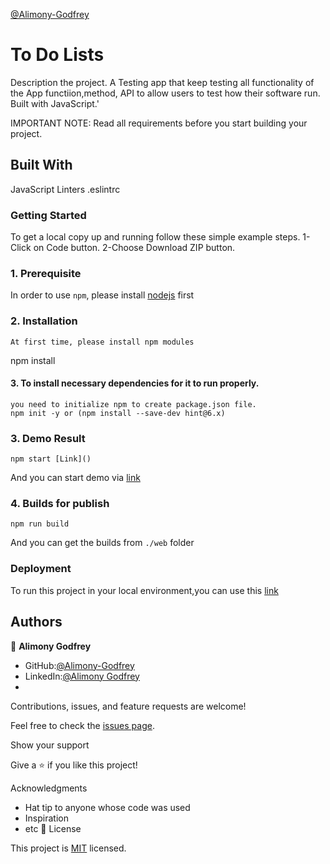 [@Alimony-Godfrey](https://github.com/Godfrey-Alimony)

# To Do Lists

Description the project.
A Testing app that keep testing all functionality of the App functiion,method, API to allow users to test how their software run. Built with JavaScript.'



IMPORTANT NOTE: Read all requirements before you start building your project.

## Built With

JavaScript
Linters
.eslintrc

### Getting Started

To get a local copy up and running follow these simple example steps. 1-Click on Code button. 2-Choose Download ZIP button.

### 1. Prerequisite

In order to use `npm`, please install [nodejs](https://nodejs.org/en/download/) first

### 2. Installation

```
At first time, please install npm modules
```

npm install

#### 3. To install necessary dependencies for it to run properly.

```
you need to initialize npm to create package.json file.
npm init -y or (npm install --save-dev hint@6.x)
```

### 3. Demo Result

```
npm start [Link]()
```

And you can start demo via [link]()

### 4. Builds for publish

```
npm run build

```

And you can get the builds from `./web` folder

### Deployment

To run this project in your local environment,you can use this [link]()

## Authors

👤 **Alimony Godfrey**

- GitHub:[@Alimony-Godfrey](https://github.com/Godfrey-Alimony)
- LinkedIn:[@Alimony Godfrey](https://www.linkedin.com/in/alimony-godfrey-8aba3136)
- 
Contributions, issues, and feature requests are welcome!

Feel free to check the [issues page](../../issues/).

Show your support

Give a ⭐️ if you like this project!

Acknowledgments

- Hat tip to anyone whose code was used
- Inspiration
- etc
  📝 License

This project is [MIT](./MIT.md) licensed.

```

```
